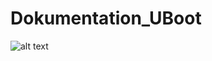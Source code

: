 # Dokumentation_UBoot
![alt text](https://www.vectorportal.com/img_novi/yellow-submarine-art-vector.jpg)
